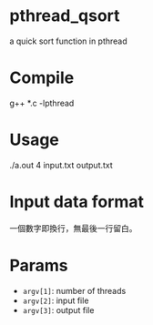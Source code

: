 pthread_qsort
=============

a quick sort function in pthread

# Compile 
  g++ *.c -lpthread

# Usage
  ./a.out 4 input.txt output.txt

# Input data format
一個數字即換行，無最後一行留白。

# Params
* `argv[1]`: number of threads
* `argv[2]`: input file
* `argv[3]`: output file

